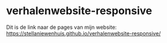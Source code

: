 # verhalenwebsite-responsive

Dit is de link naar de pages van mijn website:
https://stellaniewenhuis.github.io/verhalenwebsite-responsive/

